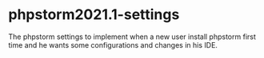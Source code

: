 # phpstorm2021.1-settings
The phpstorm settings to implement when a new user install phpstorm first time and he wants some configurations and changes in his IDE.
